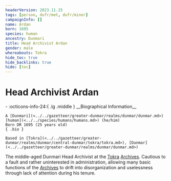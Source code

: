 ```yaml
---
headerVersion: 2023.11.25
tags: [person, dufr/met, dufr/minor]
campaignInfo: []
name: Ardan
born: 1695
species: human
ancestry: Dunmari
title: Head Archivist Ardan
gender: male
whereabouts: Tokra
hide_toc: true
hide_backlinks: true
hide: [toc]
---
```

# Head Archivist Ardan
<div class="grid cards ext-narrow-margin ext-one-column" markdown>
- :octicons-info-24:{ .lg .middle } __Biographical Information__

    A [Dunmari](<../../gazetteer/greater-dunmar/realms/dunmar/dunmar.md>) [human](<../../species/humans/humans.md>) (he/him)  
    Born DR 1695 (25 years old)  
    { .bio }

    Based in [Tokra](<../../gazetteer/greater-dunmar/realms/dunmar/central-dunmar/tokra/tokra.md>), [Dunmar](<../../gazetteer/greater-dunmar/realms/dunmar/dunmar.md>)
</div>


The middle-aged Dunmari Head Archivist at the [Tokra](<../../gazetteer/greater-dunmar/realms/dunmar/central-dunmar/tokra/tokra.md>) [Archives](<../../gazetteer/greater-dunmar/realms/dunmar/central-dunmar/tokra/archives.md>). Cautious to a fault and rather uninterested in administration, allowing many basic functions of the [Archives](<../../gazetteer/greater-dunmar/realms/dunmar/central-dunmar/tokra/archives.md>) to drift into disorganization and uselessness through lack of attention during his tenure. 


